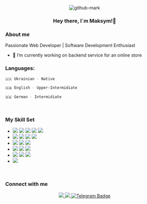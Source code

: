 <div align="center">
  
![github-mark](https://github.com/user-attachments/assets/1dca1b17-79f0-4615-9e55-415d7702fdc7)

</div>  

### <div align="center">Hey there, I`m Maksym!👋</div>  
  

### About me
Passionate Web Developer | Software Development Enthusiast

- 🔭 I’m currently working on backend service for an online store  


### Languages:

```bash 
🇺🇦 Ukrainian - Native
```
```bash 
🇬🇧 English - Upper-Intermidiate
```
```bash 
🇩🇪 German - Intermidiate
```

<br/>  


### My Skill Set  
<div >
  <ul>
    <li>
      <img src="https://img.shields.io/badge/HTML5-E34F26?style=for-the-badge&logo=html5&logoColor=white" />
      <img src="https://img.shields.io/badge/CSS-639?style=for-the-badge&logo=css&logoColor=fff" />
      <img src="https://img.shields.io/badge/React-20232A?style=for-the-badge&logo=react&logoColor=61DAFB" />
      <img src="https://img.shields.io/badge/Next.js-black?style=for-the-badge&logo=next.js&logoColor=white"/>
      <img src="https://img.shields.io/badge/Tailwind%20CSS-%2338B2AC.svg?style=for-the-badge&logo=tailwind-css&logoColor=white"/>
    </li>
    <li>
      <img src="https://img.shields.io/badge/JavaScript-323330?style=for-the-badge&logo=javascript&logoColor=F7DF1E" />
      <img src="https://img.shields.io/badge/TypeScript-007ACC?style=for-the-badge&logo=typescript&logoColor=white" />
      <img src="https://custom-icon-badges.demolab.com/badge/C%23-%23239120.svg?style=for-the-badge&logo=cshrp&logoColor=white" />
      <img src="https://img.shields.io/badge/C++-%2300599C.svg?style=for-the-badge&logo=c%2B%2B&logoColor=white" />
    </li>
    <li>
            <img src="https://img.shields.io/badge/Go-%2300ADD8.svg?style=for-the-badge&logo=go&logoColor=white" />
            <img src="https://img.shields.io/badge/Python-3776AB?style=for-the-badge&logo=python&logoColor=fff" />
      <img src="https://img.shields.io/badge/Java-%23ED8B00.svg?style=for-the-badge&logo=openjdk&logoColor=white"/>
    </li>
    <li>
      <img src="https://img.shields.io/badge/Node.js-43853D?style=for-the-badge&logo=node.js&logoColor=white" />
      <img src="https://img.shields.io/badge/Express.js-%23404d59.svg?style=for-the-badge&logo=express&logoColor=%2361DAFB" />
      <img src="https://img.shields.io/badge/.NET-404DFF?style=for-the-badge&logo=.net&logoColor=white" />
    </li>
    <li>
      <img src="https://img.shields.io/badge/MongoDB-4EA94B?style=for-the-badge&logo=mongodb&logoColor=white" />
      <img src="https://img.shields.io/badge/MySQL-00000F?style=for-the-badge&logo=mysql&logoColor=white" />
      <img src="https://img.shields.io/badge/Postgres-%23316192?style=for-the-badge&logo=postgresql&logoColor=white" />
    </li>
    <li>
      <img src="https://img.shields.io/badge/docker-%230db7ed.svg?style=for-the-badge&logo=docker&logoColor=white" />
<!--       <img src="https://img.shields.io/badge/kubernetes-%23326ce5.svg?style=for-the-badge&logo=kubernetes&logoColor=white" /> -->
    </li>
  </ul>
</div>

<br/>  


### Connect with me  
<div align="center">
<a href="https://x.com/refilutub" target="_blank">
<img src="https://img.shields.io/badge/X-%23000000.svg?style=for-the-badge&logo=X&logoColor=white" />
</a>
<a href="https://linkedin.com/in/maksym-borsuk" target="_blank">
<img src="https://custom-icon-badges.demolab.com/badge/LinkedIn-0A66C2?style=for-the-badge&logo=linkedin-white&logoColor=fff" />
</a>
<a href="https://t.me/maksymborsuk">
  <img src="https://img.shields.io/badge/Telegram-2CA5E0?style=for-the-badge&logo=telegram&logoColor=white" alt="Telegram Badge""
</a>
</div>  
  

<br/>  

<!--
### Github Stats  
<img src="https://github-readme-stats.vercel.app/api?username=refilutub&show_icons=true&count_private=true&hide_border=true" align="left" />  
<!--
<div align="right"><img src="https://github-readme-stats.vercel.app/api/top-langs/?username=refilutub&hide_border=true&layout=compact" align="right" /></div>  --!>
